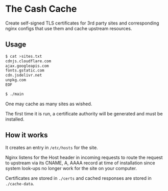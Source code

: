 # The Cash Cache

Create self-signed TLS certificates for 3rd party sites and corresponding nginx
configs that use them and cache upstream resources.

## Usage

```bash
$ cat >sites.txt
cdnjs.cloudflare.com
ajax.googleapis.com
fonts.gstatic.com
cdn.jsdelivr.net
unpkg.com
EOF

$ ./main
```

One may cache as many sites as wished.

The first time it is run, a certificate authority will be generated and must be
installed.

## How it works

It creates an entry in `/etc/hosts` for the site.

Nginx listens for the Host header in incoming requests to route the request to
upstream via its CNAME, A, AAAA record at time of installation since system
look-ups no longer work for the site on your computer.

Certificates are stored in `./certs` and cached responses are stored in `./cache-data`.
